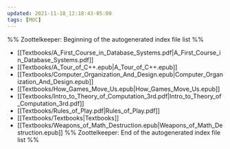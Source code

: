 ```yaml
---
updated: 2021-11-18_12:18:43-05:00
tags: [MOC]
---
```

%% Zoottelkeeper: Beginning of the autogenerated index file list  %%
-  [[Textbooks/A_First_Course_in_Database_Systems.pdf|A_First_Course_in_Database_Systems.pdf]]
-  [[Textbooks/A_Tour_of_C++.epub|A_Tour_of_C++.epub]]
-  [[Textbooks/Computer_Organization_And_Design.epub|Computer_Organization_And_Design.epub]]
-  [[Textbooks/How_Games_Move_Us.epub|How_Games_Move_Us.epub]]
-  [[Textbooks/Intro_to_Theory_of_Computation_3rd.pdf|Intro_to_Theory_of_Computation_3rd.pdf]]
-  [[Textbooks/Rules_of_Play.pdf|Rules_of_Play.pdf]]
-  [[Textbooks/Textbooks|Textbooks]]
-  [[Textbooks/Weapons_of_Math_Destruction.epub|Weapons_of_Math_Destruction.epub]]
%% Zoottelkeeper: End of the autogenerated index file list  %%
